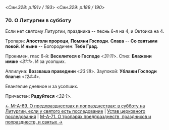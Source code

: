 
<*Син.328: p.191v / 193*>
<*Син.329: p.189 / 190*>

### 70. О Литургии в субботу

Если нет святому Литургии, праздника -- песнь 6-я на 4, и Октоиха на 4.

Тропари: **Апостоли пророци**, **Помяни Господи**.
**Слава** -- **Со святыми покой**. 
**И ныне** -- Богородичен: **Тебе Град**.

Прокимен, глас 6-й: **Веселитеся о Господе** <*31:11*>.
Стих: **Блажени имже** <*31:1*>.
И за усопших.

Аллилуиа: **Воззваша праведнии** <*33:18*>.
Заупокой: **Ублажи Господи благия** <*124:4*>.

Евангелие дневное и за усопших.

Причастен: **Радуйтеся** <*32:1*>.

[← М-A-69. О предпразднествах и попразднествах: в субботу на Литургии, если у святого есть последование](m_a_069)
| [Устав церковного последования](README.md)
| [М-A-71. О тропарях предпразднеств, праздников и попразднеств, и святых →](m_a_071.md)
